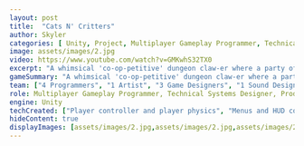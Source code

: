 ```yaml
---
layout: post
title:  "Cats N' Critters"
author: Skyler
categories: [ Unity, Project, Multiplayer Gameplay Programmer, Technical Systems Designer, Steam ]
image: assets/images/2.jpg
video: https://www.youtube.com/watch?v=GMKwhS32TX0
excerpt: "A whimsical 'co-op-petitive' dungeon claw-er where a party of adorable cat wizards explore an ever-changing island of discovery!\n\n I was responsible for the core gameplay systems and was the Technical Systems Designer."
gameSummary: "A whimsical 'co-op-petitive' dungeon claw-er where a party of adorable cat wizards explore an ever-changing island of discovery!"
team: ["4 Programmers", "1 Artist", "3 Game Designers", "1 Sound Designer/Audio Programmer"]
role: Multiplayer Gameplay Programmer, Technical Systems Designer, Producer
engine: Unity
techCreated: ["Player controller and player physics", "Menus and HUD code.", "Drop-in, drop-out local multiplayer for up to 4 players with controller support.","Robust ability system using Scriptable Objects and integrated with enemy AI.", "Over 20 spells and all enemy attacks.", "Gameplay telemetry for abilities usage, score, deaths, revives, and more.","Balancing of player abilities based on the cost analysis specifications of dedicated Systems Designers.", "Dynamic camera using Unity’s Cinemachine which captured hectic gameplay while evoking a toylike feeling.", "Production tasks including: task management, meeting leadership, hiring, QA, SPRINT planning, and more."]
hideContent: true
displayImages: [assets/images/2.jpg,assets/images/2.jpg,assets/images/2.jpg,assets/images/2.jpg]
---
```

